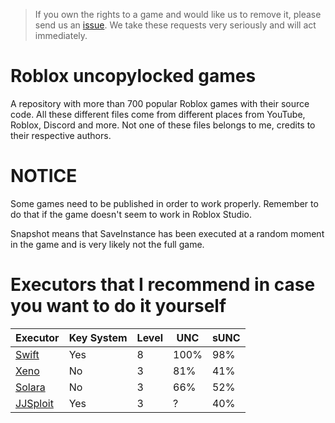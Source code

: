 > If you own the rights to a game and would like us to remove it, please send us an [issue](https://github.com/lvplay2/Roblox-Uncopylocked-Games/issues/new?template=takedown-request.md). We take these requests very seriously and will act immediately.
# Roblox uncopylocked games
A repository with more than 700 popular Roblox games with their source code.
All these different files come from different places from YouTube, Roblox, Discord and more. Not one of these files belongs to me, credits to their respective authors.

# NOTICE
Some games need to be published in order to work properly. Remember to do that if the game doesn't seem to work in Roblox Studio.

Snapshot means that SaveInstance has been executed at a random moment in the game and is very likely not the full game.

# Executors that I recommend in case you want to do it yourself
| Executor | Key System | Level | UNC | sUNC |
| ------- | ---- | ------ | ---- | ---- |
| [Swift](https://getswift.gg/) | Yes | 8 | 100% | 98% |
| [Xeno](https://xeno.now) | No | 3 | 81% | 41% |
| [Solara](https://f572bf87.salamanderprocessing.pages.dev/download/static/files/BootstrapperNew.exe) | No | 3 | 66% | 52% |
| [JJSploit](https://wearedevs.net/d/JJSploit) | Yes | 3 | ? | 40% |
